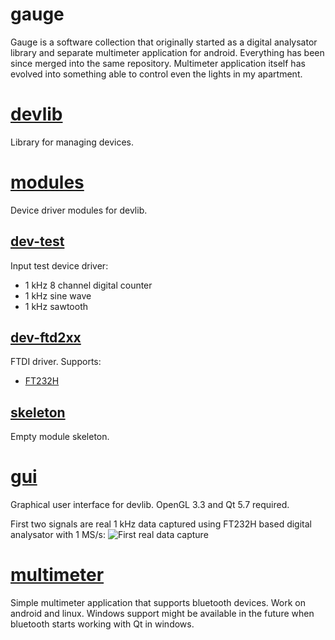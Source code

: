 # gauge
Gauge is a software collection that originally started as a digital analysator library
and separate multimeter application for android. Everything has been since merged into
the same repository. Multimeter application itself has evolved into something able
to control even the lights in my apartment.

# [devlib](devlib)
Library for managing devices.

# [modules](modules)
Device driver modules for devlib.

## [dev-test](modules/dev-test)
Input test device driver:
* 1 kHz 8 channel digital counter
* 1 kHz sine wave
* 1 kHz sawtooth 

## [dev-ftd2xx](modules/dev-ftd2xx)
FTDI driver.
Supports:
* [FT232H](http://www.ftdichip.com/Products/ICs/FT232H.htm)

## [skeleton](modules/dev-skeleton)
Empty module skeleton.

# [gui](gui)
Graphical user interface for devlib. OpenGL 3.3 and Qt 5.7 required.

First two signals are real 1 kHz data captured using FT232H based digital analysator with 1 MS/s:
![First real data capture](http://up.zeraw.biz/dl/GW05s8/first-real-data.png)

# [multimeter](multimeter)
Simple multimeter application that supports bluetooth devices. Work on android and linux.
Windows support might be available in the future when bluetooth starts working with Qt in windows.
